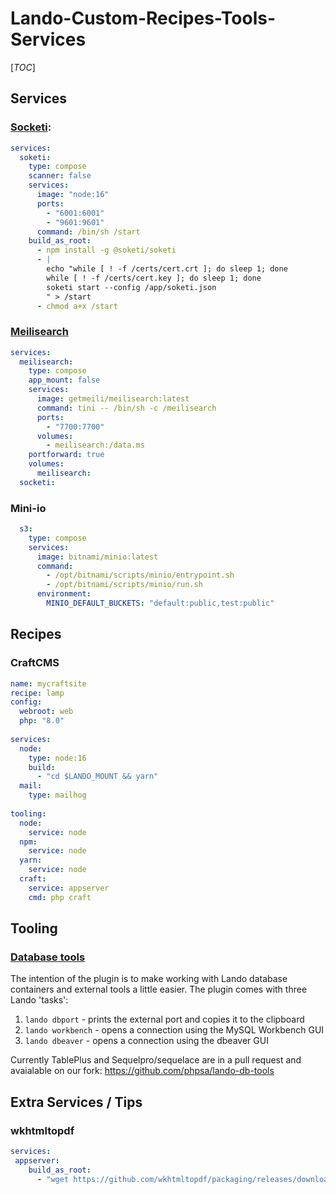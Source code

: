 # Lando-Custom-Recipes-Tools-Services

[_TOC_]

## Services

### [Socketi](https://docs.soketi.app/):
```yaml
services:
  soketi:
    type: compose
    scanner: false
    services:
      image: "node:16"
      ports:
        - "6001:6001"
        - "9601:9601"
      command: /bin/sh /start
    build_as_root:
      - npm install -g @soketi/soketi
      - |
        echo "while [ ! -f /certs/cert.crt ]; do sleep 1; done
        while [ ! -f /certs/cert.key ]; do sleep 1; done
        soketi start --config /app/soketi.json
        " > /start
      - chmod a+x /start
```

### [Meilisearch](https://www.meilisearch.com/)
```yaml
services:
  meilisearch:
    type: compose
    app_mount: false
    services:
      image: getmeili/meilisearch:latest
      command: tini -- /bin/sh -c /meilisearch
      ports:
        - "7700:7700"
      volumes:
        - meilisearch:/data.ms
    portforward: true
    volumes:
      meilisearch:
  socketi:
```

### Mini-io
```yaml
  s3:
    type: compose
    services:
      image: bitnami/minio:latest
      command:
        - /opt/bitnami/scripts/minio/entrypoint.sh
        - /opt/bitnami/scripts/minio/run.sh
      environment:
        MINIO_DEFAULT_BUCKETS: "default:public,test:public"
```

## Recipes

### CraftCMS
```yaml
name: mycraftsite
recipe: lamp
config:
  webroot: web
  php: "8.0"
  
services:
  node:
    type: node:16
    build:
      - "cd $LANDO_MOUNT && yarn"
  mail:
    type: mailhog
    
tooling:
  node:
    service: node
  npm:
    service: node
  yarn:
    service: node
  craft:
    service: appserver
    cmd: php craft
 ```

## Tooling
 
### [Database tools](https://github.com/tanc/lando-db-tools)

The intention of the plugin is to make working with Lando database containers and external tools a little easier. The plugin comes with three Lando 'tasks':

1. `lando dbport` - prints the external port and copies it to the clipboard
2. `lando workbench` - opens a connection using the MySQL Workbench GUI
3. `lando dbeaver` - opens a connection using the dbeaver GUI

Currently TablePlus and Sequelpro/sequelace are in a pull request and avaialable on our fork: https://github.com/phpsa/lando-db-tools

## Extra Services / Tips

### wkhtmltopdf

```yaml
services:
 appserver:
    build_as_root:
      - "wget https://github.com/wkhtmltopdf/packaging/releases/download/0.12.6.1-2/wkhtmltox_0.12.6.1-2.bullseye_amd64.deb && apt install -y ./wkhtmltox_0.12.6.1-2.bullseye_amd64.deb && rm ./wkhtmltox_0.12.6.1-2.bullseye_amd64.deb"
```

